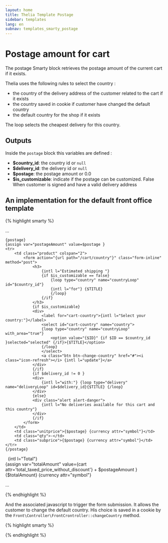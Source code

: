 ```yaml
---
layout: home
title: Thelia Template Postage
sidebar: templates
lang: en
subnav: templates_smarty_postage
---
```


# Postage amount for cart #

The postage Smarty block retrieves the postage amount of the current cart if it exists.

Thelia uses the following rules to select the country :

  - the country of the delivery address of the customer related to the cart if it exists
  - the country saved in cookie if customer have changed the default country
  - the default country for the shop if it exists

The loop selects the cheapest delivery for this country.


## Outputs ##

Inside the ```postage``` block this variables are defined :

 - **$country_id**: the country id or ```null```
 - **$delivery_id**: the delivery id or ```null```
 - **$postage**: the postage amount or 0.0
 - **$is_customizable**: indicate if the postage can be customized. False When customer is signed and have a valid delivery address


## An implementation for the default front office template ##

<div class="code large-12">

{% highlight smarty %}

...

    {postage}
    {assign var="postageAmount" value=$postage }
    <tr>
        <td class="product" colspan="2">
            <form action="{url path="/cart/country"}" class="form-inline" method="post">
                <h3>
                    {intl l="Estimated shipping "}
                    {if $is_customizable == false}
                        {loop type="country" name="countryLoop" id="$country_id"}
                        {intl l="for"} {$TITLE}
                        {/loop}
                    {/if}
                </h3>
                {if $is_customizable}
                <div>
                    <label for="cart-country">{intl l="Select your country:"}</label>
                    <select id="cart-country" name="country">
                    {loop type="country" name="countryLoop" with_area="true"}
                        <option value="{$ID}" {if $ID == $country_id }selected="selected" {/if}>{$TITLE}</option>
                    {/loop}
                    </select>
                    <a class="btn btn-change-country" href="#"><i class="icon-refresh"></i> {intl l="update"}</a>
                </div>
                {/if}
                {if $delivery_id != 0 }
                <div>
                    {intl l="with:"} {loop type="delivery" name="deliveryLoop" id=$delivery_id}{$TITLE} {/loop}
                </div>
                {else}
                <div class="alert alert-danger">
                    {intl l="No deliveries available for this cart and this country"}
                </div>
                {/if}
            </form>
        </td>
        <td class="unitprice">{$postage} {currency attr="symbol"}</td>
        <td class="qty">-</td>
        <td class="subprice">{$postage} {currency attr="symbol"}</td>
    </tr>
    {/postage}
</tbody>
<tfoot>
    <tr>
        <td colspan="3" class="empty">&nbsp;</td>
        <th class="total">{intl l="Total"}</th>
        <td class="total">
            <div class="total-price">
                {assign var="totalAmount" value={cart attr='total_taxed_price_without_discount'} + $postageAmount }
                <span class="price">{$totalAmount} {currency attr="symbol"}</span>
            </div>
        </td>
    </tr>
</tfoot>

...

{% endhighlight %}

</div>

And the associated javascript to trigger the form submission. It allows the customer to change the default country. His choice is saved in a cookie by the ```Front\Controller\FrontCrontroller::changeCountry``` method.

<div class="code large-12">

{% highlight smarty %}

<script>
    $(document).ready(function(){
        $(".btn-change-country").click(function(e){
            e.preventDefault();
            var $form = $(this).parents('form');
            $form.submit();
        })
    });
</script>

{% endhighlight %}

</div>
